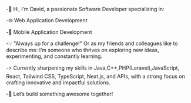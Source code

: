 -👋 Hi, I’m David, a passionate Software Developer specializing in:

-🌐 Web Application Development

-📱 Mobile Application Development

-💡 "Always up for a challenge!"
Or as my friends and colleagues like to describe me: I’m someone who thrives on exploring new ideas, experimenting, and constantly learning.

-⚡ Currently sharpening my skills in Java,C++,PHP(Laravel),JavaScript, React, Tailwind CSS, TypeScript, Next.js, and APIs, with a strong focus on crafting innovative and impactful solutions.

-🚀 Let’s build something awesome together!



